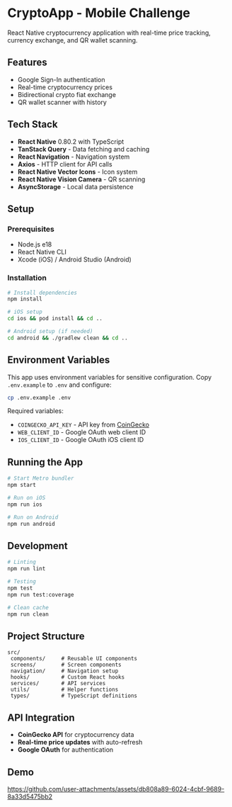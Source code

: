 # CryptoApp - Mobile Challenge

React Native cryptocurrency application with real-time price tracking, currency exchange, and QR wallet scanning.

## Features

- Google Sign-In authentication
- Real-time cryptocurrency prices
- Bidirectional crypto fiat exchange
- QR wallet scanner with history

## Tech Stack

- **React Native** 0.80.2 with TypeScript
- **TanStack Query** - Data fetching and caching
- **React Navigation** - Navigation system
- **Axios** - HTTP client for API calls
- **React Native Vector Icons** - Icon system
- **React Native Vision Camera** - QR scanning
- **AsyncStorage** - Local data persistence

## Setup

### Prerequisites

- Node.js e18
- React Native CLI
- Xcode (iOS) / Android Studio (Android)

### Installation

```bash
# Install dependencies
npm install

# iOS setup
cd ios && pod install && cd ..

# Android setup (if needed)
cd android && ./gradlew clean && cd ..
```

## Environment Variables

This app uses environment variables for sensitive configuration. Copy `.env.example` to `.env` and configure:

```bash
cp .env.example .env
```

Required variables:

- `COINGECKO_API_KEY` - API key from [CoinGecko](https://coingecko.com/api)
- `WEB_CLIENT_ID` - Google OAuth web client ID
- `IOS_CLIENT_ID` - Google OAuth iOS client ID

## Running the App

```bash
# Start Metro bundler
npm start

# Run on iOS
npm run ios

# Run on Android
npm run android
```

## Development

```bash
# Linting
npm run lint

# Testing
npm test
npm run test:coverage

# Clean cache
npm run clean
```

## Project Structure

```
src/
 components/     # Reusable UI components
 screens/        # Screen components
 navigation/     # Navigation setup
 hooks/          # Custom React hooks
 services/       # API services
 utils/          # Helper functions
 types/          # TypeScript definitions
```

## API Integration

- **CoinGecko API** for cryptocurrency data
- **Real-time price updates** with auto-refresh
- **Google OAuth** for authentication

## Demo

https://github.com/user-attachments/assets/db808a89-6024-4cbf-9689-8a33d5475bb2
